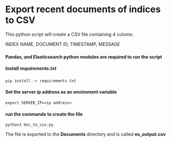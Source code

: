 
# Export recent documents of indices to CSV 
This python script will create a CSV file containing 4 colums:

INDEX NAME, DOCUMENT ID, TIMESTAMP, MESSAGE
###
#### Pandas, and Elasticsearch python modules are required to run the script 
##### Install  requirements.txt

`pip install -r requirements.txt`

#### Set the server ip address as an enviroment variable
`export SERVER_IP=<ip address>`


#### run the commands to create the file
```
python3 doc_to_csv.py
```

The file is exported to the **Documents** directory and is called **es_output.csv**

